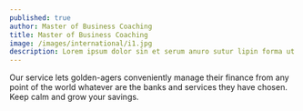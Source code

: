 ```yaml
---
published: true
author: Master of Business Coaching
title: Master of Business Coaching
image: /images/international/i1.jpg
description: Lorem ipsum dolor sin et serum anuro sutur lipin forma ut
---
```


Our service lets golden-agers conveniently manage their finance from any point of the world whatever are the banks and services they have chosen. Keep calm and grow your savings.